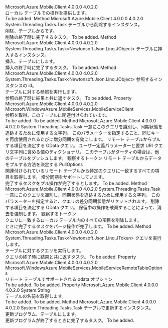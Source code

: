 <Type Name="IMobileServiceSyncTable" FullName="Microsoft.WindowsAzure.MobileServices.Sync.IMobileServiceSyncTable">
  <TypeSignature Language="C#" Value="public interface IMobileServiceSyncTable" />
  <TypeSignature Language="ILAsm" Value=".class public interface auto ansi abstract IMobileServiceSyncTable" />
  <TypeSignature Language="DocId" Value="T:Microsoft.WindowsAzure.MobileServices.Sync.IMobileServiceSyncTable" />
  <TypeSignature Language="VB.NET" Value="Public Interface IMobileServiceSyncTable" />
  <TypeSignature Language="F#" Value="type IMobileServiceSyncTable = interface" />
  <AssemblyInfo>
    <AssemblyName>Microsoft.Azure.Mobile.Client</AssemblyName>
    <AssemblyVersion>4.0.0.0</AssemblyVersion>
    <AssemblyVersion>4.0.2.0</AssemblyVersion>
  </AssemblyInfo>
  <Interfaces />
  <Docs>
    <summary>
            ローカル テーブルでの操作を提供します。
            </summary>
    <remarks>To be added.</remarks>
  </Docs>
  <Members>
    <Member MemberName="DeleteAsync">
      <MemberSignature Language="C#" Value="public System.Threading.Tasks.Task DeleteAsync (Newtonsoft.Json.Linq.JObject instance);" />
      <MemberSignature Language="ILAsm" Value=".method public hidebysig newslot virtual instance class System.Threading.Tasks.Task DeleteAsync(class Newtonsoft.Json.Linq.JObject instance) cil managed" />
      <MemberSignature Language="DocId" Value="M:Microsoft.WindowsAzure.MobileServices.Sync.IMobileServiceSyncTable.DeleteAsync(Newtonsoft.Json.Linq.JObject)" />
      <MemberSignature Language="VB.NET" Value="Public Function DeleteAsync (instance As JObject) As Task" />
      <MemberSignature Language="F#" Value="abstract member DeleteAsync : Newtonsoft.Json.Linq.JObject -&gt; System.Threading.Tasks.Task" Usage="iMobileServiceSyncTable.DeleteAsync instance" />
      <MemberType>Method</MemberType>
      <AssemblyInfo>
        <AssemblyName>Microsoft.Azure.Mobile.Client</AssemblyName>
        <AssemblyVersion>4.0.0.0</AssemblyVersion>
        <AssemblyVersion>4.0.2.0</AssemblyVersion>
      </AssemblyInfo>
      <ReturnValue>
        <ReturnType>System.Threading.Tasks.Task</ReturnType>
      </ReturnValue>
      <Parameters>
        <Parameter Name="instance" Type="Newtonsoft.Json.Linq.JObject" />
      </Parameters>
      <Docs>
        <param name="instance">
            テーブルから削除するインスタンス。
            </param>
        <summary>
            削除、<paramref name="instance" />テーブルからです。
            </summary>
        <returns>
            削除の終了時に完了するタスク。
            </returns>
        <remarks>To be added.</remarks>
      </Docs>
    </Member>
    <Member MemberName="InsertAsync">
      <MemberSignature Language="C#" Value="public System.Threading.Tasks.Task&lt;Newtonsoft.Json.Linq.JObject&gt; InsertAsync (Newtonsoft.Json.Linq.JObject instance);" />
      <MemberSignature Language="ILAsm" Value=".method public hidebysig newslot virtual instance class System.Threading.Tasks.Task`1&lt;class Newtonsoft.Json.Linq.JObject&gt; InsertAsync(class Newtonsoft.Json.Linq.JObject instance) cil managed" />
      <MemberSignature Language="DocId" Value="M:Microsoft.WindowsAzure.MobileServices.Sync.IMobileServiceSyncTable.InsertAsync(Newtonsoft.Json.Linq.JObject)" />
      <MemberSignature Language="VB.NET" Value="Public Function InsertAsync (instance As JObject) As Task(Of JObject)" />
      <MemberSignature Language="F#" Value="abstract member InsertAsync : Newtonsoft.Json.Linq.JObject -&gt; System.Threading.Tasks.Task&lt;Newtonsoft.Json.Linq.JObject&gt;" Usage="iMobileServiceSyncTable.InsertAsync instance" />
      <MemberType>Method</MemberType>
      <AssemblyInfo>
        <AssemblyName>Microsoft.Azure.Mobile.Client</AssemblyName>
        <AssemblyVersion>4.0.0.0</AssemblyVersion>
        <AssemblyVersion>4.0.2.0</AssemblyVersion>
      </AssemblyInfo>
      <ReturnValue>
        <ReturnType>System.Threading.Tasks.Task&lt;Newtonsoft.Json.Linq.JObject&gt;</ReturnType>
      </ReturnValue>
      <Parameters>
        <Parameter Name="instance" Type="Newtonsoft.Json.Linq.JObject" />
      </Parameters>
      <Docs>
        <param name="instance">
            テーブルに挿入するインスタンス。
            </param>
        <summary>
            挿入、<paramref name="instance" />テーブルにします。
            </summary>
        <returns>
            挿入の終了時に完了するタスク。
            </returns>
        <remarks>To be added.</remarks>
      </Docs>
    </Member>
    <Member MemberName="LookupAsync">
      <MemberSignature Language="C#" Value="public System.Threading.Tasks.Task&lt;Newtonsoft.Json.Linq.JObject&gt; LookupAsync (string id);" />
      <MemberSignature Language="ILAsm" Value=".method public hidebysig newslot virtual instance class System.Threading.Tasks.Task`1&lt;class Newtonsoft.Json.Linq.JObject&gt; LookupAsync(string id) cil managed" />
      <MemberSignature Language="DocId" Value="M:Microsoft.WindowsAzure.MobileServices.Sync.IMobileServiceSyncTable.LookupAsync(System.String)" />
      <MemberSignature Language="VB.NET" Value="Public Function LookupAsync (id As String) As Task(Of JObject)" />
      <MemberSignature Language="F#" Value="abstract member LookupAsync : string -&gt; System.Threading.Tasks.Task&lt;Newtonsoft.Json.Linq.JObject&gt;" Usage="iMobileServiceSyncTable.LookupAsync id" />
      <MemberType>Method</MemberType>
      <AssemblyInfo>
        <AssemblyName>Microsoft.Azure.Mobile.Client</AssemblyName>
        <AssemblyVersion>4.0.0.0</AssemblyVersion>
        <AssemblyVersion>4.0.2.0</AssemblyVersion>
      </AssemblyInfo>
      <ReturnValue>
        <ReturnType>System.Threading.Tasks.Task&lt;Newtonsoft.Json.Linq.JObject&gt;</ReturnType>
      </ReturnValue>
      <Parameters>
        <Parameter Name="id" Type="System.String" />
      </Parameters>
      <Docs>
        <param name="id">
            参照するインスタンスの id。
            </param>
        <summary>
            テーブルに対する参照を実行します。
            </summary>
        <returns>
            参照の終了時に結果と共に返すタスク。
            </returns>
        <remarks>To be added.</remarks>
      </Docs>
    </Member>
    <Member MemberName="MobileServiceClient">
      <MemberSignature Language="C#" Value="public Microsoft.WindowsAzure.MobileServices.MobileServiceClient MobileServiceClient { get; }" />
      <MemberSignature Language="ILAsm" Value=".property instance class Microsoft.WindowsAzure.MobileServices.MobileServiceClient MobileServiceClient" />
      <MemberSignature Language="DocId" Value="P:Microsoft.WindowsAzure.MobileServices.Sync.IMobileServiceSyncTable.MobileServiceClient" />
      <MemberSignature Language="VB.NET" Value="Public ReadOnly Property MobileServiceClient As MobileServiceClient" />
      <MemberSignature Language="F#" Value="member this.MobileServiceClient : Microsoft.WindowsAzure.MobileServices.MobileServiceClient" Usage="Microsoft.WindowsAzure.MobileServices.Sync.IMobileServiceSyncTable.MobileServiceClient" />
      <MemberType>Property</MemberType>
      <AssemblyInfo>
        <AssemblyName>Microsoft.Azure.Mobile.Client</AssemblyName>
        <AssemblyVersion>4.0.0.0</AssemblyVersion>
        <AssemblyVersion>4.0.2.0</AssemblyVersion>
      </AssemblyInfo>
      <ReturnValue>
        <ReturnType>Microsoft.WindowsAzure.MobileServices.MobileServiceClient</ReturnType>
      </ReturnValue>
      <Docs>
        <summary>
            参照を取得、<see cref="P:Microsoft.WindowsAzure.MobileServices.Sync.IMobileServiceSyncTable.MobileServiceClient" />このテーブルに関連付けられています。
            </summary>
        <value>To be added.</value>
        <remarks>To be added.</remarks>
      </Docs>
    </Member>
    <Member MemberName="PullAsync">
      <MemberSignature Language="C#" Value="public System.Threading.Tasks.Task PullAsync (string queryId, string query, System.Collections.Generic.IDictionary&lt;string,string&gt; parameters, bool pushOtherTables, System.Threading.CancellationToken cancellationToken, Microsoft.WindowsAzure.MobileServices.Sync.PullOptions pullOptions);" />
      <MemberSignature Language="ILAsm" Value=".method public hidebysig newslot virtual instance class System.Threading.Tasks.Task PullAsync(string queryId, string query, class System.Collections.Generic.IDictionary`2&lt;string, string&gt; parameters, bool pushOtherTables, valuetype System.Threading.CancellationToken cancellationToken, class Microsoft.WindowsAzure.MobileServices.Sync.PullOptions pullOptions) cil managed" />
      <MemberSignature Language="DocId" Value="M:Microsoft.WindowsAzure.MobileServices.Sync.IMobileServiceSyncTable.PullAsync(System.String,System.String,System.Collections.Generic.IDictionary{System.String,System.String},System.Boolean,System.Threading.CancellationToken,Microsoft.WindowsAzure.MobileServices.Sync.PullOptions)" />
      <MemberSignature Language="F#" Value="abstract member PullAsync : string * string * System.Collections.Generic.IDictionary&lt;string, string&gt; * bool * System.Threading.CancellationToken * Microsoft.WindowsAzure.MobileServices.Sync.PullOptions -&gt; System.Threading.Tasks.Task" Usage="iMobileServiceSyncTable.PullAsync (queryId, query, parameters, pushOtherTables, cancellationToken, pullOptions)" />
      <MemberType>Method</MemberType>
      <AssemblyInfo>
        <AssemblyName>Microsoft.Azure.Mobile.Client</AssemblyName>
        <AssemblyVersion>4.0.0.0</AssemblyVersion>
        <AssemblyVersion>4.0.2.0</AssemblyVersion>
      </AssemblyInfo>
      <ReturnValue>
        <ReturnType>System.Threading.Tasks.Task</ReturnType>
      </ReturnValue>
      <Parameters>
        <Parameter Name="queryId" Type="System.String" />
        <Parameter Name="query" Type="System.String" />
        <Parameter Name="parameters" Type="System.Collections.Generic.IDictionary&lt;System.String,System.String&gt;" />
        <Parameter Name="pushOtherTables" Type="System.Boolean" />
        <Parameter Name="cancellationToken" Type="System.Threading.CancellationToken" />
        <Parameter Name="pullOptions" Type="Microsoft.WindowsAzure.MobileServices.Sync.PullOptions" />
      </Parameters>
      <Docs>
        <param name="queryId">
            一意にこのクエリを識別し、同期状態を追跡するために使用する文字列。 このパラメーターを指定すること、同じキーを再度使用されるたびに増分同期を有効にします。
            </param>
        <param name="query">
            リモート テーブルからプルする項目を決定する OData クエリ。
            </param>
        <param name="parameters">
            ユーザー定義パラメーターと要求 URI クエリ文字列に含める値のディクショナリ。
            </param>
        <param name="pushOtherTables">
            このテーブルがダーティの場合は、他のテーブルをプッシュします。
            </param>
        <param name="cancellationToken"><see cref="T:System.Threading.CancellationToken" />観察するトークン
            </param>
        <param name="pullOptions">
            リモート テーブルからデータをプルする方法を決定する PullOptions
            </param>
        <summary>
            関連付けられているリモート テーブルから特定のクエリに一致するすべての項目を取得します。 増分同期をサポートしています。
            </summary>
        <returns>
            完了するタスクをプル操作が完了するとします。
            </returns>
        <remarks>To be added.</remarks>
      </Docs>
    </Member>
    <Member MemberName="PurgeAsync">
      <MemberSignature Language="C#" Value="public System.Threading.Tasks.Task PurgeAsync (string queryId, string query, bool force, System.Threading.CancellationToken cancellationToken);" />
      <MemberSignature Language="ILAsm" Value=".method public hidebysig newslot virtual instance class System.Threading.Tasks.Task PurgeAsync(string queryId, string query, bool force, valuetype System.Threading.CancellationToken cancellationToken) cil managed" />
      <MemberSignature Language="DocId" Value="M:Microsoft.WindowsAzure.MobileServices.Sync.IMobileServiceSyncTable.PurgeAsync(System.String,System.String,System.Boolean,System.Threading.CancellationToken)" />
      <MemberSignature Language="F#" Value="abstract member PurgeAsync : string * string * bool * System.Threading.CancellationToken -&gt; System.Threading.Tasks.Task" Usage="iMobileServiceSyncTable.PurgeAsync (queryId, query, force, cancellationToken)" />
      <MemberType>Method</MemberType>
      <AssemblyInfo>
        <AssemblyName>Microsoft.Azure.Mobile.Client</AssemblyName>
        <AssemblyVersion>4.0.0.0</AssemblyVersion>
        <AssemblyVersion>4.0.2.0</AssemblyVersion>
      </AssemblyInfo>
      <ReturnValue>
        <ReturnType>System.Threading.Tasks.Task</ReturnType>
      </ReturnValue>
      <Parameters>
        <Parameter Name="queryId" Type="System.String" />
        <Parameter Name="query" Type="System.String" />
        <Parameter Name="force" Type="System.Boolean" />
        <Parameter Name="cancellationToken" Type="System.Threading.CancellationToken" />
      </Parameters>
      <Docs>
        <param name="queryId">
            一意にこのクエリを識別し、同期状態を追跡するために使用する文字列。 このパラメーターを指定すると、クエリの差分同期状態がリセットされます。
            </param>
        <param name="query">削除する項目を決定する OData クエリ。</param>
        <param name="force">保留中の操作を破棄することによって、消去を強制します。</param>
        <param name="cancellationToken"><see cref="T:System.Threading.CancellationToken" />観察するトークン
            </param>
        <summary>
            クエリに一致するローカル テーブル内のすべての項目を削除します。
            </summary>
        <returns>ときに完了するタスクをパージ操作が完了します。</returns>
        <remarks>To be added.</remarks>
      </Docs>
    </Member>
    <Member MemberName="ReadAsync">
      <MemberSignature Language="C#" Value="public System.Threading.Tasks.Task&lt;Newtonsoft.Json.Linq.JToken&gt; ReadAsync (string query);" />
      <MemberSignature Language="ILAsm" Value=".method public hidebysig newslot virtual instance class System.Threading.Tasks.Task`1&lt;class Newtonsoft.Json.Linq.JToken&gt; ReadAsync(string query) cil managed" />
      <MemberSignature Language="DocId" Value="M:Microsoft.WindowsAzure.MobileServices.Sync.IMobileServiceSyncTable.ReadAsync(System.String)" />
      <MemberSignature Language="VB.NET" Value="Public Function ReadAsync (query As String) As Task(Of JToken)" />
      <MemberSignature Language="F#" Value="abstract member ReadAsync : string -&gt; System.Threading.Tasks.Task&lt;Newtonsoft.Json.Linq.JToken&gt;" Usage="iMobileServiceSyncTable.ReadAsync query" />
      <MemberType>Method</MemberType>
      <AssemblyInfo>
        <AssemblyName>Microsoft.Azure.Mobile.Client</AssemblyName>
        <AssemblyVersion>4.0.0.0</AssemblyVersion>
        <AssemblyVersion>4.0.2.0</AssemblyVersion>
      </AssemblyInfo>
      <ReturnValue>
        <ReturnType>System.Threading.Tasks.Task&lt;Newtonsoft.Json.Linq.JToken&gt;</ReturnType>
      </ReturnValue>
      <Parameters>
        <Parameter Name="query" Type="System.String" />
      </Parameters>
      <Docs>
        <param name="query">
            クエリを実行します。
            </param>
        <summary>
            テーブルに対するクエリを実行します。
            </summary>
        <returns>
            クエリの終了時に結果と共に返すタスク。
            </returns>
        <remarks>To be added.</remarks>
      </Docs>
    </Member>
    <Member MemberName="SupportedOptions">
      <MemberSignature Language="C#" Value="public Microsoft.WindowsAzure.MobileServices.MobileServiceRemoteTableOptions SupportedOptions { get; set; }" />
      <MemberSignature Language="ILAsm" Value=".property instance valuetype Microsoft.WindowsAzure.MobileServices.MobileServiceRemoteTableOptions SupportedOptions" />
      <MemberSignature Language="DocId" Value="P:Microsoft.WindowsAzure.MobileServices.Sync.IMobileServiceSyncTable.SupportedOptions" />
      <MemberSignature Language="VB.NET" Value="Public Property SupportedOptions As MobileServiceRemoteTableOptions" />
      <MemberSignature Language="F#" Value="member this.SupportedOptions : Microsoft.WindowsAzure.MobileServices.MobileServiceRemoteTableOptions with get, set" Usage="Microsoft.WindowsAzure.MobileServices.Sync.IMobileServiceSyncTable.SupportedOptions" />
      <MemberType>Property</MemberType>
      <AssemblyInfo>
        <AssemblyName>Microsoft.Azure.Mobile.Client</AssemblyName>
        <AssemblyVersion>4.0.0.0</AssemblyVersion>
        <AssemblyVersion>4.0.2.0</AssemblyVersion>
      </AssemblyInfo>
      <ReturnValue>
        <ReturnType>Microsoft.WindowsAzure.MobileServices.MobileServiceRemoteTableOptions</ReturnType>
      </ReturnValue>
      <Docs>
        <summary>
            リモート テーブルでサポートされる odata オプション
            </summary>
        <value>To be added.</value>
        <remarks>To be added.</remarks>
      </Docs>
    </Member>
    <Member MemberName="TableName">
      <MemberSignature Language="C#" Value="public string TableName { get; }" />
      <MemberSignature Language="ILAsm" Value=".property instance string TableName" />
      <MemberSignature Language="DocId" Value="P:Microsoft.WindowsAzure.MobileServices.Sync.IMobileServiceSyncTable.TableName" />
      <MemberSignature Language="VB.NET" Value="Public ReadOnly Property TableName As String" />
      <MemberSignature Language="F#" Value="member this.TableName : string" Usage="Microsoft.WindowsAzure.MobileServices.Sync.IMobileServiceSyncTable.TableName" />
      <MemberType>Property</MemberType>
      <AssemblyInfo>
        <AssemblyName>Microsoft.Azure.Mobile.Client</AssemblyName>
        <AssemblyVersion>4.0.0.0</AssemblyVersion>
        <AssemblyVersion>4.0.2.0</AssemblyVersion>
      </AssemblyInfo>
      <ReturnValue>
        <ReturnType>System.String</ReturnType>
      </ReturnValue>
      <Docs>
        <summary>
            テーブルの名前を取得します。
            </summary>
        <value>To be added.</value>
        <remarks>To be added.</remarks>
      </Docs>
    </Member>
    <Member MemberName="UpdateAsync">
      <MemberSignature Language="C#" Value="public System.Threading.Tasks.Task UpdateAsync (Newtonsoft.Json.Linq.JObject instance);" />
      <MemberSignature Language="ILAsm" Value=".method public hidebysig newslot virtual instance class System.Threading.Tasks.Task UpdateAsync(class Newtonsoft.Json.Linq.JObject instance) cil managed" />
      <MemberSignature Language="DocId" Value="M:Microsoft.WindowsAzure.MobileServices.Sync.IMobileServiceSyncTable.UpdateAsync(Newtonsoft.Json.Linq.JObject)" />
      <MemberSignature Language="VB.NET" Value="Public Function UpdateAsync (instance As JObject) As Task" />
      <MemberSignature Language="F#" Value="abstract member UpdateAsync : Newtonsoft.Json.Linq.JObject -&gt; System.Threading.Tasks.Task" Usage="iMobileServiceSyncTable.UpdateAsync instance" />
      <MemberType>Method</MemberType>
      <AssemblyInfo>
        <AssemblyName>Microsoft.Azure.Mobile.Client</AssemblyName>
        <AssemblyVersion>4.0.0.0</AssemblyVersion>
        <AssemblyVersion>4.0.2.0</AssemblyVersion>
      </AssemblyInfo>
      <ReturnValue>
        <ReturnType>System.Threading.Tasks.Task</ReturnType>
      </ReturnValue>
      <Parameters>
        <Parameter Name="instance" Type="Newtonsoft.Json.Linq.JObject" />
      </Parameters>
      <Docs>
        <param name="instance">
            テーブルで更新するインスタンス。
            </param>
        <summary>
            更新プログラム、<paramref name="instance" />テーブルにします。
            </summary>
        <returns>
            更新プログラムが終了するときに完了するタスク。
            </returns>
        <remarks>To be added.</remarks>
      </Docs>
    </Member>
  </Members>
</Type>